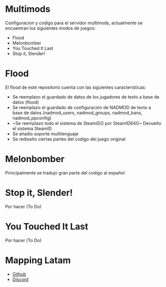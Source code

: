 # Multimods
Configuracion y codigo para el servidor multimods, actualmente se encuentran los siguientes modos de juegos:

- Flood
- Melonbomber
- You Touched It Last
- Stop it, Slender!

# Flood
El flood de este repositorio cuenta con las siguientes caracteristicas:

- Se reemplazo el guardado de datos de los jugadores de texto a base de datos (flood)
- Se reemplazo el guardado de configuración de NADMOD de texto a base de datos (nadmod_users, nadmod_groups, nadmod_bans, nadmod_ppconfig)
- ~Se reemplazo todo el sistema de SteamID() por SteamID64()~ Devuelto el sistema SteamID
- Se añadio soporte multilenguaje
- Se rediseño ciertas partes del codigo del juego original


# Melonbomber
Principalmente se tradujo gran parte del codigo al español

# Stop it, Slender!
Por hacer (To Do)

# You Touched It Last
Por hacer (To Do)

# Mapping Latam

- [Github](https://github.com/mapping-latam)
- [Discord](https://github.com/mapping-latam)

